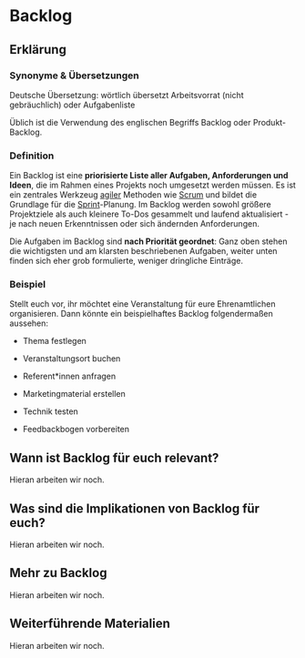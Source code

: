 # Backlog
## Erklärung

### Synonyme & Übersetzungen

Deutsche Übersetzung: wörtlich übersetzt Arbeitsvorrat (nicht gebräuchlich) oder Aufgabenliste

Üblich ist die Verwendung des englischen Begriffs Backlog oder Produkt-Backlog.

### Definition

Ein Backlog ist eine **priorisierte Liste aller Aufgaben, Anforderungen und Ideen**, die im Rahmen eines Projekts noch umgesetzt werden müssen. Es ist ein zentrales Werkzeug [agiler](https://civic-data.de/selbstlernmaterial/#agil) Methoden wie [Scrum](https://civic-data.de/selbstlernmaterial/#scrum) und bildet die Grundlage für die [Sprint](https://civic-data.de/selbstlernmaterial/#sprint)-Planung. Im Backlog werden sowohl größere Projektziele als auch kleinere To-Dos gesammelt und laufend aktualisiert - je nach neuen Erkenntnissen oder sich ändernden Anforderungen.

Die Aufgaben im Backlog sind **nach Priorität geordnet**: Ganz oben stehen die wichtigsten und am klarsten beschriebenen Aufgaben, weiter unten finden sich eher grob formulierte, weniger dringliche Einträge.

### Beispiel

Stellt euch vor, ihr möchtet eine Veranstaltung für eure Ehrenamtlichen organisieren. Dann könnte ein beispielhaftes Backlog folgendermaßen aussehen:

- Thema festlegen

- Veranstaltungsort buchen

- Referent\*innen anfragen

- Marketingmaterial erstellen

- Technik testen

- Feedbackbogen vorbereiten

  
## Wann ist Backlog für euch relevant?
Hieran arbeiten wir noch.

## Was sind die Implikationen von Backlog für euch? 
Hieran arbeiten wir noch.

## Mehr zu Backlog   
Hieran arbeiten wir noch.

## Weiterführende Materialien
Hieran arbeiten wir noch.

